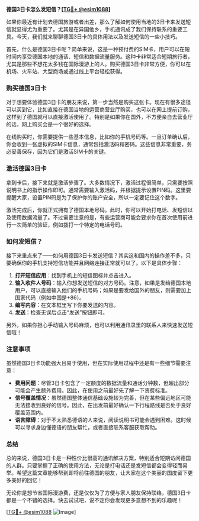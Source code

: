 **德国3日卡怎么发短信？[[TG💪+ @esim1088](https://t.me/s/esim1088)]**

如果你最近有计划去德国旅游或者出差，那么了解如何使用当地的3日卡来发送短信就显得尤为重要了。尤其是在异国他乡，手机通讯成了我们保持联系的重要工具。今天，我们就来聊聊德国3日卡的具体用法以及发送短信的一些小技巧。

首先，什么是德国3日卡呢？简单来说，这是一种预付费的SIM卡，用户可以在短时间内享受德国本地的通话、短信和数据流量服务。这种卡非常适合短期旅行者，尤其是那些不想花太多钱在国际漫游上的人。购买德国3日卡非常方便，你可以在机场、火车站、大型商场或通过线上平台轻松获得。

### 购买德国3日卡

对于想要体验德国3日卡的朋友来说，第一步当然是购买这张卡。现在有很多途径可以买到它，比如直接在德国当地的运营商营业厅购买，也可以在网上提前订购，这样到了德国就可以直接激活使用了。特别是如果你在国外，不方便亲自去营业厅的话，网上购买会是一个很好的选择。

在线购买时，你需要提供一些基本信息，比如你的手机号码等。一旦订单确认后，你会收到一张虚拟的SIM卡信息，通常包括激活码和密码。这些信息非常重要，务必妥善保存，因为它们是激活SIM卡的关键。

### 激活德国3日卡

拿到卡后，接下来就是激活步骤了。大多数情况下，激活过程很简单，只需要按照说明书上的指示操作即可。通常需要输入激活码，并根据提示设置PIN码。这里要提醒大家，设置PIN码是为了保护你的账户安全，所以一定要记住这个数字。

激活完成后，你就正式拥有了德国本地号码。此时，你可以开始打电话、发短信以及使用数据流量了。不过需要注意的是，有些运营商可能会要求你在首次使用前进行一次简单的验证，例如拨打一个特定的电话号码。

### 如何发短信？

接下来重点来了——如何用德国3日卡发送短信？其实这和国内的操作差不多，只要确保你的手机支持短信功能并且网络连接正常就可以了。以下是具体步骤：

1. **打开短信应用**：找到手机上的短信图标并点击进入。
2. **输入收件人号码**：输入你想发送短信的对方号码。注意，如果是发给德国本地用户，可以直接输入他们的手机号码；如果是要发给国外的朋友，则需要加上国家代码（例如中国是+86）。
3. **编写内容**：在文本框里写下你要发送的内容。
4. **发送**：检查无误后点击“发送”按钮即可。

另外，如果你担心手动输入号码麻烦，也可以利用通讯录里的联系人来快速发送短信哦！

### 注意事项

虽然德国3日卡功能强大且易于使用，但在实际使用过程中还是有一些细节需要注意：

- **费用问题**：尽管3日卡包含了一定额度的数据流量和通话分钟数，但超出部分可能会产生额外费用。因此，在使用之前最好先了解一下资费标准。
- **信号覆盖情况**：虽然德国整体通信基础设施较为完善，但在某些偏远地区可能无法接收到良好的信号。因此，在出发前最好确认一下行程路线是否处于良好覆盖范围内。
- **语言障碍**：对于不太熟悉德语的人来说，阅读说明书可能会遇到困难。这时候可以寻求身边懂德语的朋友帮忙，或者直接联系客服获取帮助。

### 总结

总的来说，德国3日卡是一种性价比很高的通讯解决方案，特别适合短期访问德国的人群。只要掌握了正确的使用方法，无论是打电话还是发短信都会变得轻而易举。希望这篇文章能够帮到即将前往德国的朋友，让大家在这个美丽的国度留下更多美好的回忆！

无论你是想节省国际漫游费，还是仅仅为了方便与家人朋友保持联络，德国3日卡都是一个不错的选择。快去试试吧，说不定你会发现更多意想不到的乐趣呢！

[[TG💪+ @esim1088](https://t.me/s/esim1088) ![Image](https://i.postimg.cc/4NQfJmqS/Snipaste-2025-05-13-00-14-12.png)]